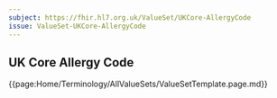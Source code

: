 ```yaml
---
subject: https://fhir.hl7.org.uk/ValueSet/UKCore-AllergyCode
issue: ValueSet-UKCore-AllergyCode
---
```

## UK Core Allergy Code

{{page:Home/Terminology/AllValueSets/ValueSetTemplate.page.md}}